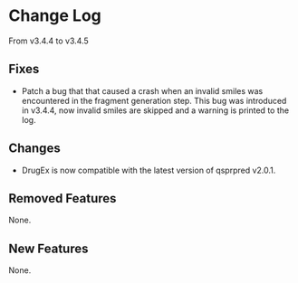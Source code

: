 # Change Log
From v3.4.4 to v3.4.5

## Fixes

- Patch a bug that that caused a crash when an invalid smiles was encountered in the fragment generation step. This
  bug was introduced in v3.4.4, now invalid smiles are skipped and a warning is printed to the log.

## Changes

- DrugEx is now compatible with the latest version of qsprpred v2.0.1.

## Removed Features

None.

## New Features

None.

